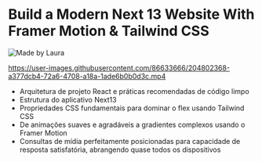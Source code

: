 # Build a Modern Next 13 Website With Framer Motion & Tailwind CSS
<img alt="Made by Laura" src="https://img.shields.io/badge/made%20by-laura-red">

https://user-images.githubusercontent.com/86633666/204802368-a377dcb4-72a6-4708-a18a-1ade6b0b0d3c.mp4

- Arquitetura de projeto React e práticas recomendadas de código limpo
- Estrutura do aplicativo Next13
- Propriedades CSS fundamentais para dominar o flex usando Tailwind CSS
- De animações suaves e agradáveis ​​a gradientes complexos usando o Framer Motion
- Consultas de mídia perfeitamente posicionadas para capacidade de resposta satisfatória, abrangendo quase todos os dispositivos
